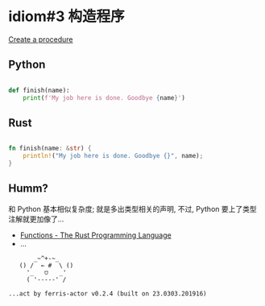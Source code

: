 # idiom#3 构造程序

[Create a procedure](https://programming-idioms.org/idiom/3/create-a-procedure)


## Python

```python

def finish(name):
    print(f'My job here is done. Goodbye {name}')

```


## Rust
```rust

fn finish(name: &str) {
    println!("My job here is done. Goodbye {}", name);
}

```

## Humm?

和 Python 基本相似复杂度;
就是多出类型相关的声明,
不过, Python 要上了类型注解就更加像了...


- [Functions - The Rust Programming Language](https://doc.rust-lang.org/book/ch03-03-how-functions-work.html)
- ...





```
       _~^+-~_
   () /  ← #  \ ()
     '_   ⩌   _'
     ( '-----' /

...act by ferris-actor v0.2.4 (built on 23.0303.201916)
```